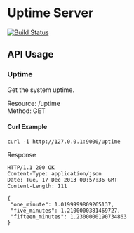 # Uptime Server

[![Build Status](https://travis-ci.org/mkinney/uptime-server.png)](https://travis-ci.org/mkinney/uptime-server)

## API Usage

### Uptime

Get the system uptime.

Resource: /uptime  
Method: GET

#### Curl Example
```
curl -i http://127.0.0.1:9000/uptime
```

Response

```
HTTP/1.1 200 OK
Content-Type: application/json
Date: Tue, 17 Dec 2013 00:57:36 GMT
Content-Length: 111

{
 "one_minute": 1.0199999809265137,
 "five_minutes": 1.2100000381469727,
 "fifteen_minutes": 1.2300000190734863
}
```

